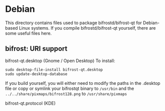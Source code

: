 
Debian
====================
This directory contains files used to package bifrostd/bifrost-qt
for Debian-based Linux systems. If you compile bifrostd/bifrost-qt yourself, there are some useful files here.

## bifrost: URI support ##


bifrost-qt.desktop  (Gnome / Open Desktop)
To install:

	sudo desktop-file-install bifrost-qt.desktop
	sudo update-desktop-database

If you build yourself, you will either need to modify the paths in
the .desktop file or copy or symlink your bifrostqt binary to `/usr/bin`
and the `../../share/pixmaps/bifrost128.png` to `/usr/share/pixmaps`

bifrost-qt.protocol (KDE)

